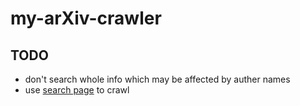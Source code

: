 # my-arXiv-crawler
## TODO
- don't search whole info which may be affected by auther names
- use [search page](https://arxiv.org/search/advanced?advanced=&terms-0-operator=AND&terms-0-term=&terms-0-field=title&classification-computer_science=y&classification-eess=y&classification-physics_archives=all&classification-include_cross_list=include&date-year=&date-filter_by=date_range&date-from_date=2024-03-21&date-to_date=2024-03-22&date-date_type=submitted_date_first&abstracts=show&size=200&order=-announced_date_first) to crawl
